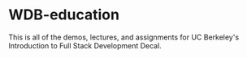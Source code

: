 # WDB-education

This is all of the demos, lectures, and assignments for UC Berkeley's Introduction to Full Stack Development Decal.
